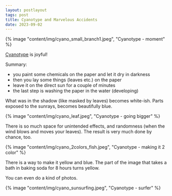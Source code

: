 ```yaml
---
layout: postlayout
tags: post
title: Cyanotype and Marvelous Accidents
date: 2023-09-02
---
```


{% image "content/img/cyano_small_branch1.jpeg", "Cyanotype - moment" %}

[Cyanotype](https://en.wikipedia.org/wiki/Cyanotype) is joyful!

Summary: 
 * you paint some chemicals on the paper and let it dry in darkness
 * then you lay some things (leaves etc.) on the paper
 * leave it on the direct sun for a couple of minutes
 * the last step is washing the paper in the water (developing)

What was in the shadow (like masked by leaves) becomes white-ish. Parts exposed to the sunrays, becomes beautifully blue.

{% image "content/img/cyano_leaf.jpeg", "Cyanotype - going bigger" %}

There is so much space for unintended effects, and randomness (when the wind blows and moves your leaves). The result is very much done by chance, too.

{% image "content/img/cyano_2colors_fish.jpeg", "Cyanotype - making it 2 color" %}

There is a way to make it yellow and blue. The part of the image that takes a bath in baking soda for 8 hours turns yellow.

You can even do a kind of photos.

{% image "content/img/cyano_sunsurfing.jpeg", "Cyanotype - surfer" %}




